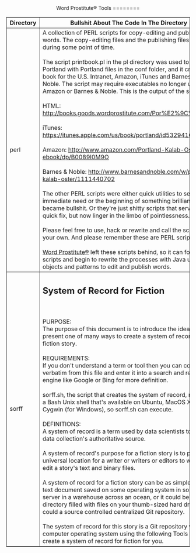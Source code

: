 <center>Word Prostitute&reg; Tools
========
</center>

<table border="1" cellpadding="20">
<tr>
<th>
Directory
</th>
<th>
Bullshit About The Code In The Directory
</th>
</tr>
<tr>
<td>
perl
</td>
<td>
A collection of PERL scripts for copy-editing and publishing words. The copy-editing files and the publishing files worked during some point of time.
<br />
<br />
The script printbook.pl in the pl directory was used to publish Portland with Portland files in the conf folder, and it created a book for the U.S. Intranet, Amazon, iTunes and Barnes & Noble. The script may require executables no longer used by Amazon or Barnes & Noble. This is the output of the script:
<br />
<br />
HTML: <a  href="http://books.goods.wordprostitute.com/Por%E2%9C%9Eland/">http://books.goods.wordprostitute.com/Por%E2%9C%9Eland/</a>
<br />
<br />
iTunes: <a  href="https://itunes.apple.com/us/book/portland/id532941682">https://itunes.apple.com/us/book/portland/id532941682</a>
<br />
<br />
Amazon: <a  href="http://www.amazon.com/Portland-Kalab-Oster-ebook/dp/B0089I0M9O">http://www.amazon.com/Portland-Kalab-Oster-ebook/dp/B0089I0M9O</a>
<br />
<br />
Barnes & Noble: <a  href="http://www.barnesandnoble.com/w/portland-kalab-oster/1111440702">http://www.barnesandnoble.com/w/portland-kalab-oster/1111440702</a>
<br />
<br />
The other PERL scripts were either quick utilities to serve an immediate need or the beginning of something brilliant that became bullshit. Or they're just shitty scripts that served a quick fix, but now linger in the limbo of pointlessness.
<br />
<br />
Please feel free to use, hack or rewrite and call the scripts your own. And please remember these are PERL scripts. 
<br />
<br />
<a href="http://wordprostitute.com">Word Prostitute&reg;</a> left these scripts behind, so it can forget the scripts and begin to rewrite the processes with Java using objects and patterns to edit and publish words.
</td>
</tr>
<tr>
<td>
sorff
</td>
<td>
<h2>System of Record for Fiction</h2>
<br />
<br />
PURPOSE:
<br />
The purpose of this document is to introduce the idea and present one of many ways to create a system of record for a fiction story.
<br />
<br />
REQUIREMENTS:
<br />
If you don't understand a term or tool then you can copy text verbatim from this file and enter it into a search and return engine like Google or Bing for more definition.
<br />
<br />
sorff.sh, the script that creates the system of record, requires a Bash Unix shell that's available on Ubuntu, MacOS X or Cygwin (for Windows), so sorff.sh can execute.
<br />
<br />
DEFINITIONS:
<br />
A system of record is a term used by data scientists to label a data collection's authoritative source.
<br />
<br />
A system of record's purpose for a fiction story is to provide a universal location for a writer or writers or editors to write and edit a story's text and binary files.
<br />
<br />
A system of record for a fiction story can be as simple as a text document saved on some operating system in some server in a warehouse across an ocean, or it could be a file directory filled with files on your thumb-sized hard drive, or it could a source controlled centralized Git repository.
<br />
<br />
The system of record for this story is a Git repository within a computer operating system using the following Tools to auto create a system of record for fiction for you.
</td>
</tr>
</table>






